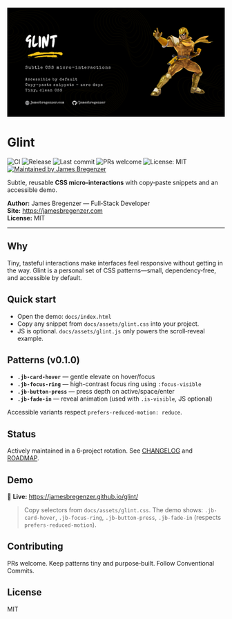 ![Banner: Glint — subtle CSS micro-interactions. Accessible, no dependencies, clean CSS.](docs/banner.svg)

# Glint

![CI](https://github.com/jamesbregenzer/glint/actions/workflows/ci.yml/badge.svg?branch=main)
![Release](https://img.shields.io/github/v/release/jamesbregenzer/glint?display_name=tag)
![Last commit](https://img.shields.io/github/last-commit/jamesbregenzer/glint)
![PRs welcome](https://img.shields.io/badge/PRs-welcome-brightgreen)
![License: MIT](https://img.shields.io/badge/License-MIT-blue.svg)
[![Maintained by James Bregenzer](https://img.shields.io/badge/maintained%20by-James%20Bregenzer-F5C518?labelColor=000000)](https://jamesbregenzer.com)

Subtle, reusable **CSS micro-interactions** with copy‑paste snippets and an accessible demo.

**Author:** James Bregenzer — Full‑Stack Developer  
**Site:** https://jamesbregenzer.com  
**License:** MIT

---

## Why
Tiny, tasteful interactions make interfaces feel responsive without getting in the way. Glint is a personal set of CSS patterns—small, dependency‑free, and accessible by default.

## Quick start
- Open the demo: `docs/index.html`
- Copy any snippet from `docs/assets/glint.css` into your project.
- JS is optional. `docs/assets/glint.js` only powers the scroll‑reveal example.

## Patterns (v0.1.0)
- **`.jb-card-hover`** — gentle elevate on hover/focus
- **`.jb-focus-ring`** — high-contrast focus ring using `:focus-visible`
- **`.jb-button-press`** — press depth on active/space/enter
- **`.jb-fade-in`** — reveal animation (used with `.is-visible`, JS optional)

Accessible variants respect `prefers-reduced-motion: reduce`.

## Status
Actively maintained in a 6‑project rotation. See [CHANGELOG](./CHANGELOG.md) and [ROADMAP](./ROADMAP.md).

## Demo
🔗 **Live:** https://jamesbregenzer.github.io/glint/

> Copy selectors from `docs/assets/glint.css`. The demo shows:
> `.jb-card-hover`, `.jb-focus-ring`, `.jb-button-press`, `.jb-fade-in` (respects `prefers-reduced-motion`).

## Contributing
PRs welcome. Keep patterns tiny and purpose‑built. Follow Conventional Commits.

## License
MIT
